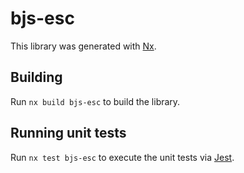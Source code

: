 # bjs-esc

This library was generated with [Nx](https://nx.dev).

## Building

Run `nx build bjs-esc` to build the library.

## Running unit tests

Run `nx test bjs-esc` to execute the unit tests via [Jest](https://jestjs.io).
